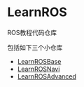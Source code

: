 # LearnROS

ROS教程代码仓库

包括如下三个小仓库

- [LearnROSBase](./LearnROSBase/readme.md)
- [LearnROSNavi](./LearnROSNavi/readme.md)
- [LearnROSAdvanced](./LearnROSAdvanced/readme.md)


